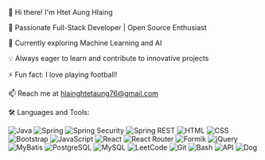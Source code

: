 👋 Hi there! I'm Htet Aung Hlaing

🚀 Passionate Full-Stack Developer | Open Source Enthusiast

🌱 Currently exploring Machine Learning and AI

💡 Always eager to learn and contribute to innovative projects

⚡ Fun fact: I love playing football!

📫 Reach me at hlainghtetaung76@gmail.com

🛠️ Languages and Tools: 

![Java](https://img.shields.io/badge/Java-007396?style=flat-square&logo=java&logoColor=white) ![Spring](https://img.shields.io/badge/Spring-6DB33F?style=flat-square&logo=spring&logoColor=white) ![Spring Security](https://img.shields.io/badge/Spring%20Security-6DB33F?style=flat-square&logo=spring-security&logoColor=white) ![Spring REST](https://img.shields.io/badge/Spring%20REST-6DB33F?style=flat-square&logo=spring&logoColor=white) ![HTML](https://img.shields.io/badge/HTML5-E34F26?style=flat-square&logo=html5&logoColor=white) ![CSS](https://img.shields.io/badge/CSS3-1572B6?style=flat-square&logo=css3&logoColor=white) ![Bootstrap](https://img.shields.io/badge/Bootstrap-7952B3?style=flat-square&logo=bootstrap&logoColor=white) ![JavaScript](https://img.shields.io/badge/JavaScript-F7DF1E?style=flat-square&logo=javascript&logoColor=black) ![React](https://img.shields.io/badge/React-20232A?style=flat-square&logo=react&logoColor=61DAFB) ![React Router](https://img.shields.io/badge/React%20Router-CA4245?style=flat-square&logo=react-router&logoColor=white) ![Formik](https://img.shields.io/badge/Formik-424242?style=flat-square&logo=formik&logoColor=white) ![jQuery](https://img.shields.io/badge/jQuery-0769AD?style=flat-square&logo=jquery&logoColor=white) ![MyBatis](https://img.shields.io/badge/MyBatis-B72E0E?style=flat-square&logo=mybatis&logoColor=white) ![PostgreSQL](https://img.shields.io/badge/PostgreSQL-336791?style=flat-square&logo=postgresql&logoColor=white) ![MySQL](https://img.shields.io/badge/MySQL-4479A1?style=flat-square&logo=mysql&logoColor=white) 
![LeetCode](https://img.shields.io/badge/LeetCode-FFA116?style=flat-square&logo=leetcode&logoColor=black) ![Git](https://img.shields.io/badge/Git-F05032?style=flat-square&logo=git&logoColor=white) ![Bash](https://img.shields.io/badge/GNU%20Bash-4EAA25?style=flat-square&logo=gnu-bash&logoColor=white) ![API](https://img.shields.io/badge/API-00599C?style=flat-square&logo=api&logoColor=white) ![Dog](https://img.shields.io/badge/Dog-FF69B4?style=flat-square&logo=dog&logoColor=white)




<!---
HtetAungH/HtetAungH is a ✨ special ✨ repository because its `README.md` (this file) appears on your GitHub profile.
You can click the Preview link to take a look at your changes.
--->
